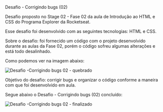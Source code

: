 Desafio - Corrigindo bugs (02)

Desafio proposto no Stage 02 - Fase 02 da aula de Introdução ao HTML e CSS do Programa Explorer da Rocketseat.

Esse desafio foi desenvolvido com as seguintes tecnologias: HTML e CSS.

Sobre o desafio: foi fornecido um código com o projeto desenvolvido durante as aulas da Fase 02, porém o código sofreu algumas alterações e está todo desalinhado.

Como podemos ver na imagem abaixo:

![Desafio -Corrigindo bugs 02 - quebrado](https://user-images.githubusercontent.com/107876889/181823632-6cc95c51-acd1-4925-a58f-05e192256160.png)

Objetivo do desafio: corrigir bugs e organizar o código conforme a maneira com que foi desenvolvido em aula.

Segue abaixo o Desafio - Corrigindo bugs (02) concluído:

![Desafio -Corrigindo bugs 02 - finalizado](https://user-images.githubusercontent.com/107876889/181823724-d7e48c37-571b-48bf-9045-f73b1d0b1c42.jpg)

